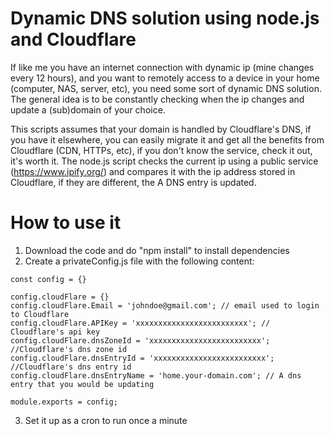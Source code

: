 # Dynamic DNS solution using node.js and Cloudflare

If like me you have an internet connection with dynamic ip (mine changes every 12 hours), and you want to remotely access to a device in your home (computer, NAS, server, etc), you need some sort of dynamic DNS solution. The general idea is to be constantly checking when the ip changes and update a (sub)domain of your choice.   

This scripts assumes that your domain is handled by Cloudflare's DNS, if you have it elsewhere, you can easily migrate it and get all the benefits from Cloudflare (CDN, HTTPs, etc), if you don't know the service, check it out, it's worth it. The node.js script checks the current ip using a public service (https://www.ipify.org/) and compares it with the ip address stored in Cloudflare, if they are different, the A DNS entry is updated. 

# How to use it

1. Download the code and do "npm install" to install dependencies
2. Create a privateConfig.js file with the following content:

```
const config = {}

config.cloudFlare = {}
config.cloudFlare.Email = 'johndoe@gmail.com'; // email used to login to Cloudflare
config.cloudFlare.APIKey = 'xxxxxxxxxxxxxxxxxxxxxxxxx'; // Cloudflare's api key
config.cloudFlare.dnsZoneId = 'xxxxxxxxxxxxxxxxxxxxxxxxx'; //Cloudflare's dns zone id
config.cloudFlare.dnsEntryId = 'xxxxxxxxxxxxxxxxxxxxxxxxx'; //Cloudflare's dns entry id
config.cloudFlare.dnsEntryName = 'home.your-domain.com'; // A dns entry that you would be updating

module.exports = config;
```

3. Set it up as a cron to run once a minute
